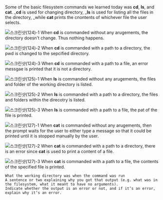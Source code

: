 Some of the basic filesystem commands we learned today was **cd**, **ls**, and **cat**.
_**cd** is used for changing directory,
_**ls** is used for listing all the files in the directory,
_while **cat** prints the cnontents of whichever file the user selects.

![스크린샷(124)-1](https://github.com/kyc013/cse15l-lab-reports/assets/147003854/c5856114-f8a5-4471-bf0e-09879ad91ec5)
When **cd** is commanded without any arugements, the directory doesn't change. Thus nothing happens.

![스크린샷(124)-2](https://github.com/kyc013/cse15l-lab-reports/assets/147003854/2bf29182-857d-4f37-9ab2-8606a0f9715d)
When **cd** is commanded with a path to a directory, the pwd is changed to the sepcified directory.

![스크린샷(124)-3](https://github.com/kyc013/cse15l-lab-reports/assets/147003854/4d8f0106-ff1b-4579-b26e-2b46ac9eb992)
When **cd** is commanded with a path to a file, an error messgae is printed that it is not a directory.


![스크린샷(125)-1](https://github.com/kyc013/cse15l-lab-reports/assets/147003854/03b2841b-7c6d-43e9-ad93-0609728ce575)
When **ls** is commanded without any arugements, the files and folder of the working directory is listed.

![스크린샷(125)-2](https://github.com/kyc013/cse15l-lab-reports/assets/147003854/55ac5b7c-5c13-45e9-8b03-6fa88a760c1f)
When **ls** is commanded with a path to a directory, the files and folders within the direcotry is listed.

![스크린샷(125)-3](https://github.com/kyc013/cse15l-lab-reports/assets/147003854/55e9ea02-825a-41d6-9d76-4b350db63299)
When **ls** is commanded with a path to a file, the pat of the file is printed.


![스크린샷(127)-1](https://github.com/kyc013/cse15l-lab-reports/assets/147003854/23b188b0-6381-4dc9-89d5-994d56131e1b)
When **cat** is commanded without any arugements, then the prompt waits for the user to either type a message so that it could be printed until it is stopped manually by the user.

![스크린샷(127)-2](https://github.com/kyc013/cse15l-lab-reports/assets/147003854/546278eb-978b-4f5e-89ca-dc9ebe534a3b)
When **cat** is commanded with a path to a directory, there is an error since **cat** is used to print a content of a file.

![스크린샷(127)-3](https://github.com/kyc013/cse15l-lab-reports/assets/147003854/b122f650-01a9-4754-8f35-7cff23788c78)
When **cat** is commanded with a path to a file, the contents of the specified file is printed.


    What the working directory was when the command was run
    A sentence or two explaining why you got that output (e.g. what was in the filesystem, what it meant to have no arguments).
    Indicate whether the output is an error or not, and if it’s an error, explain why it’s an error.
